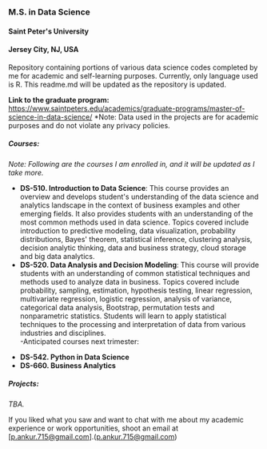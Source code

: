 ### M.S. in Data Science 

#### Saint Peter's University  
#### Jersey City, NJ, USA

Repository containing portions of various data science codes completed by me for academic and self-learning purposes. 
Currently, only language used is R. 
This readme.md will be updated as the repository is updated. 

**Link to the graduate program:**
https://www.saintpeters.edu/academics/graduate-programs/master-of-science-in-data-science/
*Note: Data used in the projects are for academic purposes and do not violate any privacy policies.

##### **Courses:**

*Note: Following are the courses I am enrolled in, and it will be updated as I take more.*   
* **DS-510. Introduction to Data Science**: This course provides an overview and develops student's understanding of the data science and analytics landscape in the context of business examples and other emerging fields. It also provides students with an understanding of the most common methods used in data science. Topics covered include introduction to predictive modeling, data visualization, probability distributions, Bayes' theorem, statistical inference, clustering analysis, decision analytic thinking, data and business strategy, cloud storage and big data analytics.  
* **DS-520. Data Analysis and Decision Modeling**: This course will provide students with an understanding of common statistical techniques and methods used to analyze data in business. Topics covered include probability, sampling, estimation, hypothesis testing, linear regression, multivariate regression, logistic regression, analysis of variance, categorical data analysis, Bootstrap, permutation tests and nonparametric statistics. Students will learn to apply statistical techniques to the processing and interpretation of data from various industries and disciplines.  
-Anticipated courses next trimester:  
- **DS-542. Python in Data Science**  
- **DS-660. Business Analytics**  

##### **Projects:**

*TBA.*

If you liked what you saw and want to chat with me about my academic experience or work opportunities, shoot an email at [p.ankur.715@gmail.com].(p.ankur.715@gmail.com)
